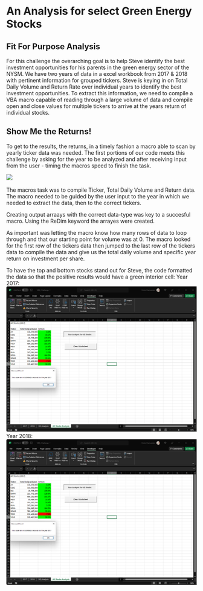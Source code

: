 # **An Analysis for select Green Energy Stocks**

## Fit For Purpose Analysis

For this challenge the overarching goal is to help Steve identify the best investment opportunities for his parents in the green energy sector of the NYSM.  We have two years of data in a excel workbook from 2017 & 2018 with pertinent information for grouped tickers.  Steve is keying in on Total Daily Volume and Return Rate over individual years to identify the best investment opportunities.  To extract this information, we need to compile a VBA macro capable of reading through a large volume of data and compile open and close values for multiple tickers to arrive at the years return of individual stocks.

## Show Me the Returns!

To get to the results, the returns, in a timely fashion a macro able to scan by yearly ticker data was needed.  The first portions of our code meets this challenge by asking for the year to be analyzed and after receiving input from the user - timing the macros speed to finish the task.

<img src="(Code SS/1.png)">


The macros task was to compile Ticker, Total Daily Volume and Return data.  The macro needed to be guided by the user input to the year in which we needed to extract the data, then to the correct tickers.

Creating output arraays with the correct data-type was key to a succesful macro.  Using the ReDim keyword the arrayes were created.

As important was letting the macro know how many rows of data to loop through and that our starting point for volume was at 0.  The macro looked for the first row of the tickers data then jumped to the last row of the tickers data to compile the data and give us the total daily volume and specific year return on investment per share.

To have the top and bottom stocks stand out for Steve, the code formatted the data so that the positive results would have a green interior cell:
Year 2017:
![2017](Resources/VBA_Challenge_2017.png)
Year 2018:
![2017](Resources/VBA_Challenge_2017.png)


